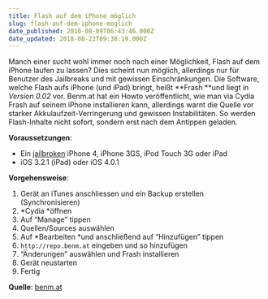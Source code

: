 ```yaml
---
title: Flash auf dem iPhone möglich
slug: flash-auf-dem-iphone-moglich
date_published: 2010-08-09T06:43:46.000Z
date_updated: 2018-08-22T09:38:19.000Z
---
```


Manch einer sucht wohl immer noch nach einer Möglichkeit, Flash auf dem iPhone laufen zu lassen? Dies scheint nun möglich, allerdings nur für Benutzer des Jailbreaks und mit gewissen Einschränkungen. Die Software, welche Flash aufs iPhone (und iPad) bringt, heißt **Frash **und liegt in *Version 0.02* vor. Benm.at hat ein Howto veröffentlicht, wie man via Cydia Frash auf seinem iPhone installieren kann, allerdings warnt die Quelle vor starker Akkulaufzeit-Verringerung und gewissen Instabilitäten. So werden Flash-Inhalte nicht sofort, sondern erst nach dem Antippen geladen.

**Voraussetzungen**:

- Ein [jailbroken](__GHOST_URL__/02/vorgehensweise-zum-neuen-jailbreak-jailbreakme-2-0) iPhone 4, iPhone 3GS, iPod Touch 3G oder iPad
- iOS 3.2.1 (iPad) oder iOS 4.0.1

**Vorgehensweise**:

1. Gerät an iTunes anschliessen und ein Backup erstellen (Synchronisieren)
2. *Cydia *öffnen
3. Auf “Manage” tippen
4. Quellen/Sources auswählen
5. Auf *Bearbeiten *und anschließend auf “Hinzufügen” tippen
6. `http://repo.benm.at` eingeben und so hinzufügen
7.  “Änderungen” auswählen und Frash installieren
8. Gerät neustarten
9. Fertig

**Quelle**: [benm.at](http://www.benm.at/2010/08/08/tutorial-flash-auf-dem-iphone-4-und-ipad/?utm_source=feedburner&amp;utm_medium=feed&amp;utm_campaign=Feed%3A+benm+%28BENM.AT%29)
